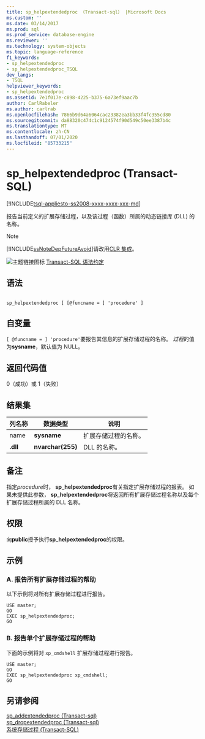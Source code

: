 ```yaml
---
title: sp_helpextendedproc （Transact-sql） |Microsoft Docs
ms.custom: ''
ms.date: 03/14/2017
ms.prod: sql
ms.prod_service: database-engine
ms.reviewer: ''
ms.technology: system-objects
ms.topic: language-reference
f1_keywords:
- sp_helpextendedproc
- sp_helpextendedproc_TSQL
dev_langs:
- TSQL
helpviewer_keywords:
- sp_helpextendedproc
ms.assetid: 7e1f017e-c898-4225-b375-6a73ef9aac7b
author: CarlRabeler
ms.author: carlrab
ms.openlocfilehash: 7866b9d64a6064cac23382ea3bb33f4fc355cd80
ms.sourcegitcommit: da88320c474c1c9124574f90d549c50ee3387b4c
ms.translationtype: MT
ms.contentlocale: zh-CN
ms.lasthandoff: 07/01/2020
ms.locfileid: "85733215"
---
```

# <a name="sp_helpextendedproc-transact-sql"></a>sp_helpextendedproc (Transact-SQL)
[!INCLUDE[tsql-appliesto-ss2008-xxxx-xxxx-xxx-md](../../includes/applies-to-version/sqlserver.md)]

  报告当前定义的扩展存储过程，以及该过程（函数）所属的动态链接库 (DLL) 的名称。  
  
> [!NOTE]  
>  [!INCLUDE[ssNoteDepFutureAvoid](../../includes/ssnotedepfutureavoid-md.md)]请改用[CLR 集成](../../relational-databases/clr-integration/common-language-runtime-integration-overview.md)。  
  
 ![主题链接图标](../../database-engine/configure-windows/media/topic-link.gif "“主题链接”图标") [Transact-SQL 语法约定](../../t-sql/language-elements/transact-sql-syntax-conventions-transact-sql.md)  
  
## <a name="syntax"></a>语法  
  
```  
  
sp_helpextendedproc [ [@funcname = ] 'procedure' ]  
```  
  
## <a name="arguments"></a>自变量  
`[ @funcname = ] 'procedure'`要报告其信息的扩展存储过程的名称。 *过程*的值为**sysname**，默认值为 NULL。  
  
## <a name="return-code-values"></a>返回代码值  
 0（成功）或 1（失败）  
  
## <a name="result-sets"></a>结果集  
  
|列名称|数据类型|说明|  
|-----------------|---------------|-----------------|  
|name|**sysname**|扩展存储过程的名称。|  
|**.dll**|**nvarchar(255)**|DLL 的名称。|  
  
## <a name="remarks"></a>备注  
 指定*procedure*时， **sp_helpextendedproc**有关指定扩展存储过程的报表。 如果未提供此参数， **sp_helpextendedproc**将返回所有扩展存储过程名称以及每个扩展存储过程所属的 DLL 名称。  
  
## <a name="permissions"></a>权限  
 向**public**授予执行**sp_helpextendedproc**的权限。  
  
## <a name="examples"></a>示例  
  
### <a name="a-reporting-help-on-all-extended-stored-procedures"></a>A. 报告所有扩展存储过程的帮助  
 以下示例将对所有扩展存储过程进行报告。  
  
```  
USE master;  
GO  
EXEC sp_helpextendedproc;  
GO  
```  
  
### <a name="b-reporting-help-on-a-single-extended-stored-procedure"></a>B. 报告单个扩展存储过程的帮助  
 下面的示例将对 `xp_cmdshell` 扩展存储过程进行报告。  
  
```  
USE master;  
GO  
EXEC sp_helpextendedproc xp_cmdshell;  
GO  
```  
  
## <a name="see-also"></a>另请参阅  
 [sp_addextendedproc &#40;Transact-sql&#41;](../../relational-databases/system-stored-procedures/sp-addextendedproc-transact-sql.md)   
 [sp_dropextendedproc &#40;Transact-sql&#41;](../../relational-databases/system-stored-procedures/sp-dropextendedproc-transact-sql.md)   
 [系统存储过程 (Transact-SQL)](../../relational-databases/system-stored-procedures/system-stored-procedures-transact-sql.md)  
  
  
